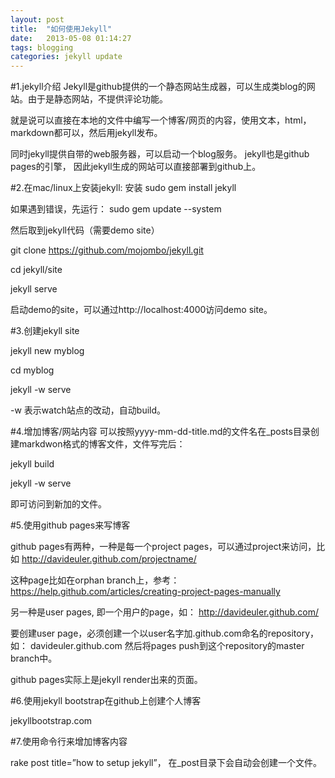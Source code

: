 ```yaml
---
layout: post
title:  "如何使用Jekyll"
date:   2013-05-08 01:14:27
tags: blogging
categories: jekyll update
---
```

#1.jekyll介绍
Jekyll是github提供的一个静态网站生成器，可以生成类blog的网站。由于是静态网站，不提供评论功能。

就是说可以直接在本地的文件中编写一个博客/网页的内容，使用文本，html，markdown都可以，然后用jekyll发布。

同时jekyll提供自带的web服务器，可以启动一个blog服务。
jekyll也是github pages的引擎， 因此jekyll生成的网站可以直接部署到github上。

#2.在mac/linux上安装jekyll:
安装
sudo gem install jekyll

如果遇到错误，先运行： sudo gem update --system

然后取到jekyll代码（需要demo site）

git clone https://github.com/mojombo/jekyll.git

cd jekyll/site

jekyll serve 

启动demo的site，可以通过http://localhost:4000访问demo site。

#3.创建jekyll site

jekyll new  myblog

cd myblog

jekyll -w serve


-w 表示watch站点的改动，自动build。

#4.增加博客/网站内容
可以按照yyyy-mm-dd-title.md的文件名在_posts目录创建markdwon格式的博客文件，文件写完后：

jekyll build

jekyll -w serve 

即可访问到新加的文件。

#5.使用github pages来写博客

github pages有两种，一种是每一个project pages，可以通过project来访问，比如 http://davideuler.github.com/projectname/

这种page比如在orphan branch上，参考： https://help.github.com/articles/creating-project-pages-manually

另一种是user pages, 即一个用户的page，如： http://davideuler.github.com/

要创建user page，必须创建一个以user名字加.github.com命名的repository，如： davideuler.github.com 然后将pages push到这个repository的master branch中。

github pages实际上是jekyll render出来的页面。

#6.使用jekyll bootstrap在github上创建个人博客

jekyllbootstrap.com

#7.使用命令行来增加博客内容

rake post title=”how to setup jekyll”， 在_post目录下会自动会创建一个文件。

[jekyll-gh]: https://github.com/mojombo/jekyll
[jekyll]:    http://jekyllrb.com
